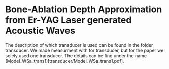 # Bone-Ablation Depth Approximation from Er-YAG Laser generated Acoustic Waves

The description of which transducer is used can be found in the folder transducer. We made measurment with for transducer, but for the paper we solely used one transducer. The details can be find under the name (Model_WSa_trans1)[transducer/Model_WSa_trans1.pdf].

